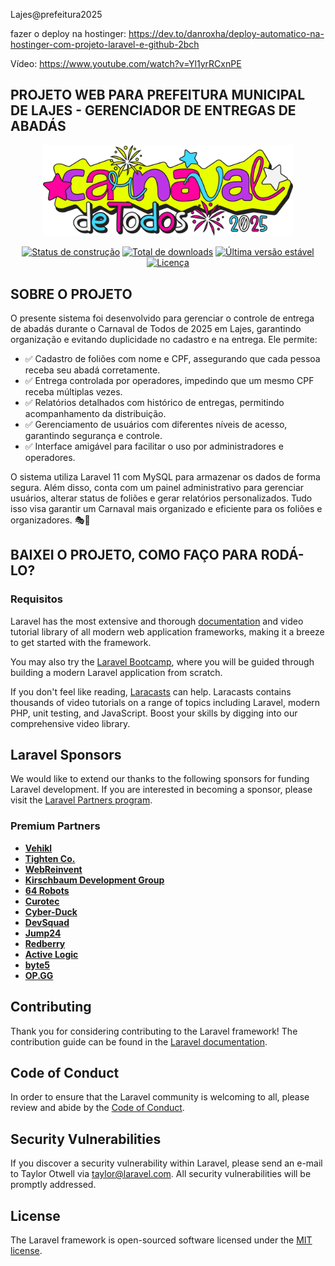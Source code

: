 Lajes@prefeitura2025

fazer o deploy na hostinger: https://dev.to/danroxha/deploy-automatico-na-hostinger-com-projeto-laravel-e-github-2bch

Vídeo: https://www.youtube.com/watch?v=Yl1yrRCxnPE
## PROJETO WEB PARA PREFEITURA MUNICIPAL DE LAJES - GERENCIADOR DE ENTREGAS DE ABADÁS
<p align="center">
  <a href="https://boralajear.com.br/" target="_blank">
    <img src="public/img/logo-evento.png" width="400" alt="Laravel Logo">
  </a>
</p>

<p align="center">
    <a href="https://github.com/laravel/framework/actions"><img src="https://github.com/laravel/framework/workflows/tests/badge.svg" alt="Status de construção"></a>
    <a href="https://packagist.org/packages/laravel/framework"><img src="https://img.shields.io/packagist/dt/laravel/framework" alt="Total de downloads"></a>
    <a href="https://packagist.org/packages/laravel/framework"><img src="https://img.shields.io/packagist/v/laravel/framework" alt="Última versão estável"></a>
    <a href="https://packagist.org/packages/laravel/framework"><img src="https://img.shields.io/packagist/l/laravel/framework" alt="Licença"></a>
</p>

## SOBRE O PROJETO

O presente sistema foi desenvolvido para gerenciar o controle de entrega de abadás durante o Carnaval de Todos de 2025 em Lajes, garantindo organização e evitando duplicidade no cadastro e na entrega. Ele permite:

- ✅ Cadastro de foliões com nome e CPF, assegurando que cada pessoa receba seu abadá corretamente.
- ✅ Entrega controlada por operadores, impedindo que um mesmo CPF receba múltiplas vezes.
- ✅ Relatórios detalhados com histórico de entregas, permitindo acompanhamento da distribuição.
- ✅ Gerenciamento de usuários com diferentes níveis de acesso, garantindo segurança e controle.
- ✅ Interface amigável para facilitar o uso por administradores e operadores.

O sistema utiliza Laravel 11 com MySQL para armazenar os dados de forma segura. Além disso, conta com um painel administrativo para gerenciar usuários, alterar status de foliões e gerar relatórios personalizados. Tudo isso visa garantir um Carnaval mais organizado e eficiente para os foliões e organizadores. 🎭🎊

## BAIXEI O PROJETO, COMO FAÇO PARA RODÁ-LO?

### Requisitos 

Laravel has the most extensive and thorough [documentation](https://laravel.com/docs) and video tutorial library of all modern web application frameworks, making it a breeze to get started with the framework.

You may also try the [Laravel Bootcamp](https://bootcamp.laravel.com), where you will be guided through building a modern Laravel application from scratch.

If you don't feel like reading, [Laracasts](https://laracasts.com) can help. Laracasts contains thousands of video tutorials on a range of topics including Laravel, modern PHP, unit testing, and JavaScript. Boost your skills by digging into our comprehensive video library.

## Laravel Sponsors

We would like to extend our thanks to the following sponsors for funding Laravel development. If you are interested in becoming a sponsor, please visit the [Laravel Partners program](https://partners.laravel.com).

### Premium Partners

- **[Vehikl](https://vehikl.com/)**
- **[Tighten Co.](https://tighten.co)**
- **[WebReinvent](https://webreinvent.com/)**
- **[Kirschbaum Development Group](https://kirschbaumdevelopment.com)**
- **[64 Robots](https://64robots.com)**
- **[Curotec](https://www.curotec.com/services/technologies/laravel/)**
- **[Cyber-Duck](https://cyber-duck.co.uk)**
- **[DevSquad](https://devsquad.com/hire-laravel-developers)**
- **[Jump24](https://jump24.co.uk)**
- **[Redberry](https://redberry.international/laravel/)**
- **[Active Logic](https://activelogic.com)**
- **[byte5](https://byte5.de)**
- **[OP.GG](https://op.gg)**

## Contributing

Thank you for considering contributing to the Laravel framework! The contribution guide can be found in the [Laravel documentation](https://laravel.com/docs/contributions).

## Code of Conduct

In order to ensure that the Laravel community is welcoming to all, please review and abide by the [Code of Conduct](https://laravel.com/docs/contributions#code-of-conduct).

## Security Vulnerabilities

If you discover a security vulnerability within Laravel, please send an e-mail to Taylor Otwell via [taylor@laravel.com](mailto:taylor@laravel.com). All security vulnerabilities will be promptly addressed.

## License

The Laravel framework is open-sourced software licensed under the [MIT license](https://opensource.org/licenses/MIT).
